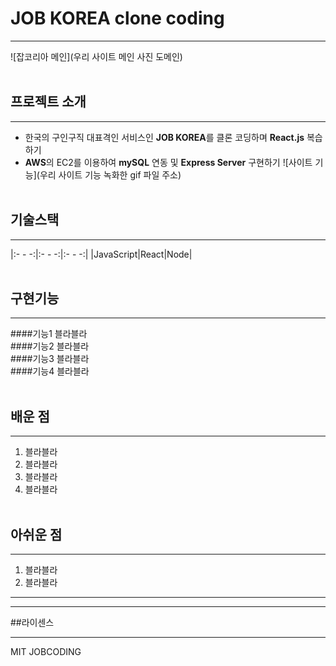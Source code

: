 # JOB KOREA clone coding

---

![잡코리아 메인](우리 사이트 메인 사진 도메인)
<br>
<br>

## 프로젝트 소개

---

- 한국의 구인구직 대표격인 서비스인 **JOB KOREA**를 클론 코딩하며 **React.js** 복습하기
- **AWS**의 EC2를 이용하여 **mySQL** 연동 및 **Express Server** 구현하기
  ![사이트 기능](우리 사이트 기능 녹화한 gif 파일 주소)
  <br>
  <br>

## 기술스택

---

|:- - -:|:- - -:|:- - -:|
|JavaScript|React|Node|
<br>
<br>

## 구현기능

---

####기능1
블라블라
<br> ####기능2
블라블라
<br> ####기능3
블라블라
<br> ####기능4
블라블라
<br>
<br>

## 배운 점

---

1. 블라블라
2. 블라블라
3. 블라블라
4. 블라블라
   <br>
   <br>

## 아쉬운 점

---

1. 블라블라
2. 블라블라
   <br>

---

---

##라이센스

---

MIT JOBCODING
